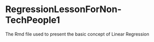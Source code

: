 # RegressionLessonForNon-TechPeople1
The Rmd file used to present the basic concept of Linear Regression
